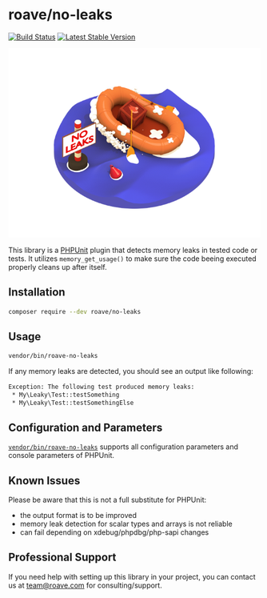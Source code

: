 # roave/no-leaks

[![Build Status](https://travis-ci.org/Roave/no-leaks.png?branch=master)](https://travis-ci.org/Roave/no-leaks)
[![Latest Stable Version](https://poser.pugx.org/roave/no-leaks/v/stable.png)](https://packagist.org/packages/roave/no-leaks)

![roave/no-leaks](./logo/no-leaks.png)

This library is a [PHPUnit](https://github.com/sebastianbergmann/phpunit) plugin
that detects memory leaks in tested code or tests.
It utilizes `memory_get_usage()` to make sure the code beeing executed properly cleans up after itself.

## Installation

```sh
composer require --dev roave/no-leaks
```

## Usage

```sh
vendor/bin/roave-no-leaks
```

If any memory leaks are detected, you should see an output like
following:

```
Exception: The following test produced memory leaks:
 * My\Leaky\Test::testSomething
 * My\Leaky\Test::testSomethingElse
```

## Configuration and Parameters

[`vendor/bin/roave-no-leaks`](./bin/roave-no-leaks) supports all
configuration parameters and console parameters of PHPUnit.

## Known Issues

Please be aware that this is not a full substitute for PHPUnit:

 * the output format is to be improved
 * memory leak detection for scalar types and arrays is not reliable
 * can fail depending on xdebug/phpdbg/php-sapi changes 

## Professional Support

If you need help with setting up this library in your project,
you can contact us at team@roave.com for consulting/support.
